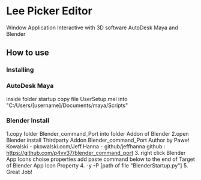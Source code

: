 # Lee Picker Editor
Window Application Interactive with 3D software AutoDesk Maya and Blender

## How to use
### Installing
### AutoDesk Maya

inside folder startup copy file UserSetup.mel into "C:/Users/[username]/Documents/maya/Scripts"

### Blender Install


1.copy folder Blender_command_Port into folder Addon  of Blender 
2.open Blender install Thirdparty Addon Blender_command_Port Author by Paweł Kowalski - pkowalski.com/Jeff Hanna - github/jeffhanna github : https://github.com/p4vv37/blender_command_port
3. right click Blender App Icons choise properties add paste command below to the end of Target of Blender App Icon Property
4. -y -P  [path of file "BlenderStartup.py"]
5. Great Job!
